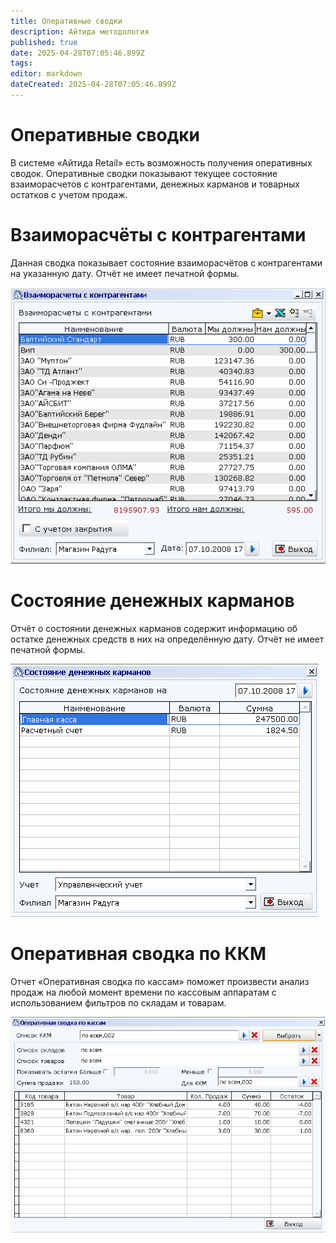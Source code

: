 ```yaml
---
title: Оперативные сводки
description: Айтида методология
published: true
date: 2025-04-28T07:05:46.899Z
tags: 
editor: markdown
dateCreated: 2025-04-28T07:05:46.899Z
---
```


# Оперативные сводки

В системе «Айтида Retail» есть возможность получения оперативных сводок. Оперативные сводки показывают текущее состояние взаиморасчетов с контрагентами, денежных карманов и товарных остатков с учетом продаж.

# Взаиморасчёты с контрагентами

Данная сводка показывает состояние взаиморасчётов с контрагентами на указанную дату. Отчёт не имеет печатной формы.

![Изображение выглядит как стол Автоматически созданное описание](/images/metodology/summaries/45122287ce1299b9be6a8b0084044814.png)

# Состояние денежных карманов

Отчёт о состоянии денежных карманов содержит информацию об остатке денежных средств в них на определённую дату. Отчёт не имеет печатной формы.

![Изображение выглядит как стол Автоматически созданное описание](/images/metodology/summaries/05b5bf3910e30f799f633770d078c6c6.png)

# Оперативная сводка по ККМ

Отчет «Оперативная сводка по кассам» поможет произвести анализ продаж на любой момент времени по кассовым аппаратам с использованием фильтров по складам и товарам.

![Изображение выглядит как стол Автоматически созданное описание](/images/metodology/summaries/5a0a1d96d65d345b01fdf25518e0356d.png)
